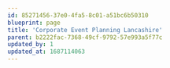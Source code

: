 ```yaml
---
id: 85271456-37e0-4fa5-8c01-a51bc6b50310
blueprint: page
title: 'Corporate Event Planning Lancashire'
parent: b2222fac-7368-49cf-9792-57e993a5f77c
updated_by: 1
updated_at: 1687114063
---
```

